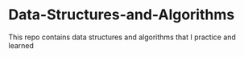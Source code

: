 # Data-Structures-and-Algorithms
This repo contains data structures and algorithms that I practice and learned 
